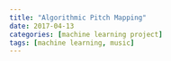 ```yaml
---
title: "Algorithmic Pitch Mapping"
date: 2017-04-13
categories: [machine learning project]
tags: [machine learning, music]
---
```

